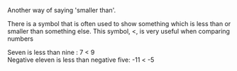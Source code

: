 Another way of saying 'smaller than'.

There is a symbol that is often used to show something which is less
than or smaller than something else. This symbol, \<, is very useful
when comparing numbers

Seven is less than nine : 7 \< 9\
 Negative eleven is less than negative five: -11 \< -5
